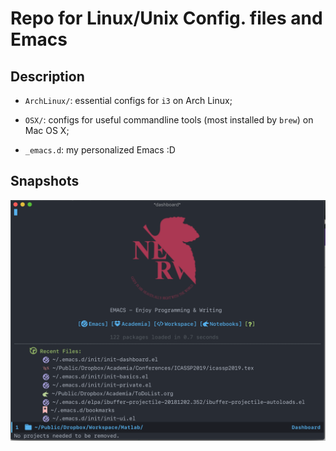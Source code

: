 # Repo for Linux/Unix Config. files and Emacs

## Description

- `ArchLinux/`: essential configs for `i3` on Arch Linux;

- `OSX/`: configs for useful commandline tools (most installed by
  `brew`) on Mac OS X;
  
- `_emacs.d`: my personalized Emacs :D

## Snapshots

![Snapshot of Emacs](/img/emacs-snapshot.png)

